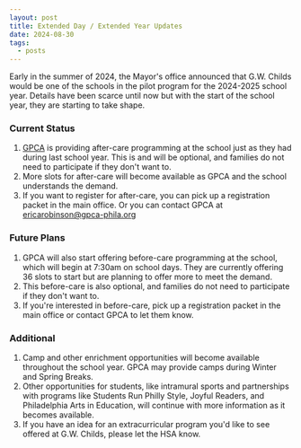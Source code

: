 ```yaml
---
layout: post
title: Extended Day / Extended Year Updates
date: 2024-08-30
tags:
  - posts
---
```

Early in the summer of 2024, the Mayor's office announced that G.W. Childs would be one of the schools in the pilot program for the 2024-2025 school year. Details have been scarce until now but with the start of the school year, they are starting to take shape.

### Current Status

1. [GPCA](https://gpca-phila.org) is providing after-care programming at the school just as they had during last school year. This is and will be optional, and families do not need to participate if they don't want to.
2. More slots for after-care will become available as GPCA and the school understands the demand.
3. If you want to register for after-care, you can pick up a registration packet in the main office. Or you can contact GPCA at ericarobinson@gpca-phila.org

### Future Plans

1. GPCA will also start offering before-care programming at the school, which will begin at 7:30am on school days. They are currently offering 36 slots to start but are planning to offer more to meet the demand.
2. This before-care is also optional, and families do not need to participate if they don't want to.
3. If you're interested in before-care, pick up a registration packet in the main office or contact GPCA to let them know.

### Additional

1. Camp and other enrichment opportunities will become available throughout the school year. GPCA may provide camps during Winter and Spring Breaks.
2. Other opportunities for students, like intramural sports and partnerships with programs like Students Run Philly Style, Joyful Readers, and Philadelphia Arts in Education, will continue with more information as it becomes available.
3. If you have an idea for an extracurricular program you'd like to see offered at G.W. Childs, please let the HSA know.
